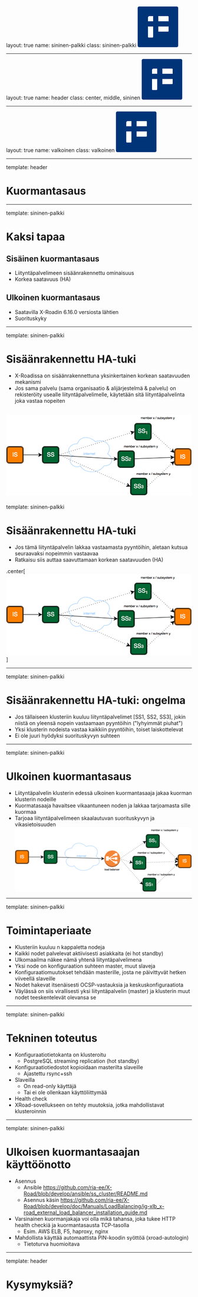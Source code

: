 layout: true
name: sininen-palkki
class: sininen-palkki
![logo](../suomifi_logo.svg)

---
layout: true
name: header
class: center, middle, sininen
![logo](../suomifi_logo.svg)

---
layout: true
name: valkoinen
class: valkoinen
![logo](../suomifi_logo.svg)

<!--DON'T TOUCH ABOVE THIS !!!!!! -->
---

template: header

# Kuormantasaus

---

template: sininen-palkki

# Kaksi tapaa
## Sisäinen kuormantasaus
* Liityntäpalvelimeen sisäänrakennettu ominaisuus
* Korkea saatavuus (HA)

## Ulkoinen kuormantasaus
* Saatavilla X-Roadin 6.16.0 versiosta lähtien
* Suorituskyky

---

template: sininen-palkki

# Sisäänrakennettu HA-tuki

* X-Roadissa on sisäänrakennettuna yksinkertainen korkean saatavuuden mekanismi
* Jos sama palvelu (sama organisaatio & alijärjestelmä & palvelu) on rekisteröity usealle liityntäpalvelimelle, käytetään sitä liityntäpalvelinta joka vastaa nopeiten

![](../images/internal-load-balancer.png)
---

template: sininen-palkki

# Sisäänrakennettu HA-tuki

* Jos tämä liityntäpalvelin lakkaa vastaamasta pyyntöihin, aletaan kutsua seuraavaksi nopeimmin vastaavaa
* Ratkaisu siis auttaa saavuttamaan korkean saatavuuden (HA)

.center[![small-image](../images/internal-load-balancer.png)]

---

template: sininen-palkki

# Sisäänrakennettu HA-tuki: ongelma

* Jos tällaiseen klusteriin kuuluu liityntäpalvelimet [SS1, SS2, SS3], jokin niistä on
yleensä nopein vastaamaan pyyntöihin ("lyhyimmät piuhat")
* Yksi klusterin nodeista vastaa kaikkiin pyyntöihin, toiset laiskottelevat
* Ei ole juuri hyödyksi suorituskyvyn suhteen

---

template: sininen-palkki

# Ulkoinen kuormantasaus
* Liityntäpalvelin klusterin edessä ulkoinen kuormantasaaja jakaa kuorman klusterin nodeille
* Kuormatasaaja havaitsee vikaantuneen noden ja lakkaa tarjoamasta sille kuormaa
* Tarjoaa liityntäpalvelimeen skaalautuvan suorituskyvyn ja vikasietoisuuden
![image](../images/external-load-balancer.png)

---

template: sininen-palkki

# Toimintaperiaate
* Klusteriin kuuluu n kappaletta nodeja
* Kaikki nodet palvelevat aktiivisesti asiakkaita (ei hot standby)
* Ulkomaailma näkee nämä yhtenä liityntäpalvelimena
* Yksi node on konfiguraation suhteen master, muut slaveja
* Konfiguraatiomuutokset tehdään masterille, josta ne päivittyvät hetken viiveellä slaveille
* Nodet hakevat itsenäisesti OCSP-vastauksia ja keskuskonfiguraatiota
* Väylässä on siis virallisesti yksi liityntäpalvelin (master) ja klusterin muut nodet teeskentelevät olevansa se

---

template: sininen-palkki

# Tekninen toteutus
* Konfiguraatiotietokanta on klusteroitu
  * PostgreSQL streaming replication (hot standby)
* Konfiguraatiotiedostot kopioidaan masterilta slaveille
  * Ajastettu rsync+ssh
* Slaveilla
  * On read-only käyttäjä
  * Tai ei ole ollenkaan käyttöliittymää
* Health check
* XRoad-sovellukseen on tehty muutoksia, jotka mahdollistavat klusteroinnin

---

template: sininen-palkki

# Ulkoisen kuormantasaajan käyttöönotto
* Asennus
  * Ansible https://github.com/ria-ee/X-Road/blob/develop/ansible/ss_cluster/README.md
  * Asennus käsin https://github.com/ria-ee/X-Road/blob/develop/doc/Manuals/LoadBalancing/ig-xlb_x-road_external_load_balancer_installation_guide.md
* Varsinainen kuormanjakaja voi olla mikä tahansa, joka tukee HTTP health checkiä ja kuormantasausta TCP-tasolla
  * Esim. AWS ELB, F5, haproxy, nginx
* Mahdollista käyttää automaattista PIN-koodin syöttöä (xroad-autologin)
  * Tietoturva huomioitava

---

template: header

# Kysymyksiä?
